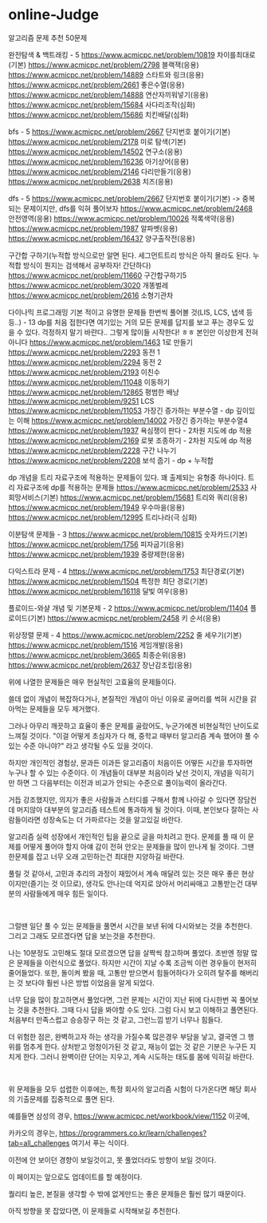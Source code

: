 # online-Judge

​알고리즘 문제 추천 50문제

완전탐색 & 백트래킹 - 5
https://www.acmicpc.net/problem/10819 차이를최대로(기본)
https://www.acmicpc.net/problem/2798 블랙잭(응용)
https://www.acmicpc.net/problem/14889 스타트와 링크(응용)
https://www.acmicpc.net/problem/2661 좋은수열(응용)
https://www.acmicpc.net/problem/14888 연산자끼워넣기(응용)
https://www.acmicpc.net/problem/15684 사다리조작(심화)
https://www.acmicpc.net/problem/15686 치킨배달(심화)

bfs - 5
https://www.acmicpc.net/problem/2667 단지번호 붙이기(기본)
https://www.acmicpc.net/problem/2178 미로 탐색(기본)
https://www.acmicpc.net/problem/14502 연구소(응용)
https://www.acmicpc.net/problem/16236 아기상어(응용)
https://www.acmicpc.net/problem/2146 다리만들기(응용)
https://www.acmicpc.net/problem/2638 치즈(응용)

dfs - 5
https://www.acmicpc.net/problem/2667 단지번호 붙이기(기본) -> 중복되는 문제이지만, dfs를 익혀 풀어보자
https://www.acmicpc.net/problem/2468 안전영역(응용)
https://www.acmicpc.net/problem/10026 적록색약(응용)
https://www.acmicpc.net/problem/1987 알파벳(응용)
https://www.acmicpc.net/problem/16437 양구출작전(응용)

구간합 구하기(누적합 방식으로만 알면 된다. 세그먼트트리 방식은 아직 몰라도 된다. 누적합 방식이 뭔지는 검색해서 공부하자! 간단하다)
https://www.acmicpc.net/problem/11660 구간합구하기5
https://www.acmicpc.net/problem/3020 개똥벌레
https://www.acmicpc.net/problem/2616 소형기관차

다이나믹 프로그래밍
기본 적이고 유명한 문제들 한번씩 풀어볼 것(LIS, LCS, 냅색 등등..) - 13
dp를 처음 접한다면 여기있는 거의 모든 문제를 답지를 보고 푸는 경우도 있을 수 있다.
걱정하지 말기 바란다.. 그렇게 많이들 시작한다! ㅎㅎ 본인만 이상한게 전혀 아니다
https://www.acmicpc.net/problem/1463 1로 만들기
https://www.acmicpc.net/problem/2293 동전 1
https://www.acmicpc.net/problem/2294 동전 2
https://www.acmicpc.net/problem/2193 이친수
https://www.acmicpc.net/problem/11048 이동하기
https://www.acmicpc.net/problem/12865 평범한 배낭
https://www.acmicpc.net/problem/9251 LCS
https://www.acmicpc.net/problem/11053 가장긴 증가하는 부분수열 - dp 깊이있는 이해
https://www.acmicpc.net/problem/14002 가장긴 증가하는 부분수열4
https://www.acmicpc.net/problem/1937 욕심쟁이 판다 - 2차원 지도에 dp 적용
https://www.acmicpc.net/problem/2169 로봇 조종하기 - 2차원 지도에 dp 적용
https://www.acmicpc.net/problem/2228 구간 나누기
https://www.acmicpc.net/problem/2208 보석 줍기 - dp + 누적합

dp 개념을 트리 자료구조에 적용하는 문제들이 있다. 꽤 출제되는 유형중 하나이다.
트리 자료구조에 dp를 적용하는 문제들
https://www.acmicpc.net/problem/2533 사회망서비스(기본)
https://www.acmicpc.net/problem/15681 트리와 쿼리(응용)
https://www.acmicpc.net/problem/1949 우수마을(응용)
https://www.acmicpc.net/problem/12995 트리나라(극 심화)

이분탐색 문제들 - 3
https://www.acmicpc.net/problem/10815 숫자카드(기본)
https://www.acmicpc.net/problem/1756 피자굽기(응용)
https://www.acmicpc.net/problem/1939 중량제한(응용)

다익스트라 문제 - 4
https://www.acmicpc.net/problem/1753 최단경로(기본)
https://www.acmicpc.net/problem/1504 특정한 최단 경로(기본)
https://www.acmicpc.net/problem/16118 달빛 여우(응용)

플로이드-와샬 개념 및 기본문제 - 2
https://www.acmicpc.net/problem/11404 플로이드(기본)
https://www.acmicpc.net/problem/2458 키 순서(응용)

위상정렬 문제 - 4
https://www.acmicpc.net/problem/2252 줄 세우기(기본)
https://www.acmicpc.net/problem/1516 게임개발(응용)
https://www.acmicpc.net/problem/3665 최종순위(응용)
https://www.acmicpc.net/problem/2637 장난감조립(응용)
​

위에 나열한 문제들은 매우 현실적인 고효율의 문제들이다.

쓸데 없이 개념이 복잡하다거나, 본질적인 개념이 아닌 이유로 골머리를 썩혀 시간을 갉아먹는 문제들을 모두 제거했다.

그러나 아무리 깨끗하고 효율이 좋은 문제를 골랐어도, 누군가에겐 비현실적인 난이도로 느껴질 것이다. "이걸 어떻게 초심자가 다 해, 중학교 때부터 알고리즘 계속 했어야 풀 수 있는 수준 아니야?" 라고 생각될 수도 있을 것이다.

하지만 개인적인 경험상, 문과든 이과든 알고리즘이 처음이든 어떻든 시간을 투자하면 누구나 할 수 있는 수준이다. 이 개념들이 대부분 처음이라 낯선 것이지, 개념을 익히기만 하면 그 다음부터는 이전과 비교가 안되는 수준으로 풀이능력이 올라간다.



거듭 강조했지만, 의지가 좋은 사람들과 스터디를 구해서 함께 나아갈 수 있다면 장담컨데 머지않아 대부분의 알고리즘 테스트에 통과하게 될 것이다. 이때, 본인보다 잘하는 사람들이라면 성장속도는 더 가파르다는 것을 알고있길 바란다.

알고리즘 실력 성장에서 개인적인 팁을 끝으로 글을 마치려고 한다. 문제를 풀 때 이 문제를 어떻게 풀어야 할지 아얘 감이 전혀 안오는 문제들을 많이 만나게 될 것이다. 그땐 한문제를 잡고 너무 오래 고민하는건 최대한 지양하길 바란다.

풀릴 것 같아서, 고민과 추리의 과정이 재밌어서 계속 매달려 있는 것은 매우 좋은 현상이지만(즐기는 것 이므로), 생각도 안나는데 억지로 앉아서 머리싸매고 고통받는건 대부분의 사람들에게 매우 힘든 일이다.

​

그럴땐 일단 풀 수 있는 문제들을 풀면서 시간을 보낸 뒤에 다시와보는 것을 추천한다. 그리고 그래도 모르겠다면 답을 보는것을 추천한다.

나는 10분정도 고민해도 절대 모르겠으면 답을 살짝씩 참고하며 풀었다. 초반엔 정말 많은 문제들을 이런식으로 풀었다. 하지만 시간이 지날 수록 조금씩 이런 경우들이 현저히 줄어들었다. 또한, 돌이켜 봤을 때, 고통만 받으면서 힘들어하다가 오히려 탈주를 해버리는 것 보다야 훨씬 나은 방법 이었음을 알게 되었다.

너무 답을 많이 참고하면서 풀었다면, 그런 문제는 시간이 지난 뒤에 다시한번 꼭 풀어보는 것을 추천한다. 그때 다시 답을 봐야할 수도 있다. 그럼 다시 보고 이해하고 풀면된다. 처음부터 만족스럽고 승승장구 하는 것 같고, 그런느낌 받기 너무나 힘들다.

더 위험한 점은, 완벽하고자 하는 생각을 가질수록 많은경우 부담을 낳고, 결국엔 그 행위를 멈추게 한다. 상처받고 멍청이가된 것 같고, 재능이 없는 것 같은 기분은 누구든 지치게 한다. 그러니 완벽이란 단어는 지우고, 계속 시도하는 태도를 몸에 익히길 바란다.

​

위 문제들을 모두 섭렵한 이후에는, 특정 회사의 알고리즘 시험이 다가온다면 해당 회사의 기출문제를 집중적으로 풀면 된다.

예를들면 삼성의 경우, https://www.acmicpc.net/workbook/view/1152 이곳에,
 
카카오의 경우는, https://programmers.co.kr/learn/challenges?tab=all_challenges 여기서 푸는 식이다.

이전에 안 보이던 경향이 보일것이고, 못 풀었더라도 방향이 보일 것이다.

이 페이지는 앞으로도 업데이트를 할 예정이다.

퀄리티 높은, 본질을 생각할 수 밖에 없게만드는 좋은 문제들은 훨씬 많기 때문이다.

아직 방향을 못 잡았다면, 이 문제들로 시작해보길 추천한다.

​
